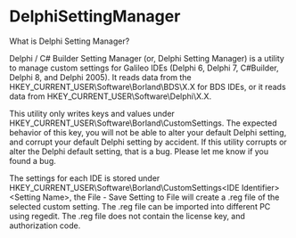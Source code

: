 DelphiSettingManager
====================

What is Delphi Setting Manager?

Delphi / C# Builder Setting Manager (or, Delphi Setting Manager) is a utility to manage custom settings for Galileo IDEs (Delphi 6, Delphi 7, C#Builder, Delphi 8, and Delphi 2005). It reads data from the HKEY_CURRENT_USER\Software\Borland\BDS\X.X for BDS IDEs, or it reads data from HKEY_CURRENT_USER\Software\Delphi\X.X.

This utility only writes keys and values under HKEY_CURRENT_USER\Software\Borland\CustomSettings. The expected behavior of this key, you will not be able to alter your default Delphi setting, and corrupt your default Delphi setting by accident. If this utility corrupts or alter the Delphi default setting, that is a bug. Please let me know if you found a bug.

The settings for each IDE is stored under HKEY_CURRENT_USER\Software\Borland\CustomSettings\<IDE Identifier>\<Setting Name>, the File - Save Setting to File will create a .reg file of the selected custom setting. The .reg file can be imported into different PC using regedit. The .reg file does not contain the license key, and authorization code.
